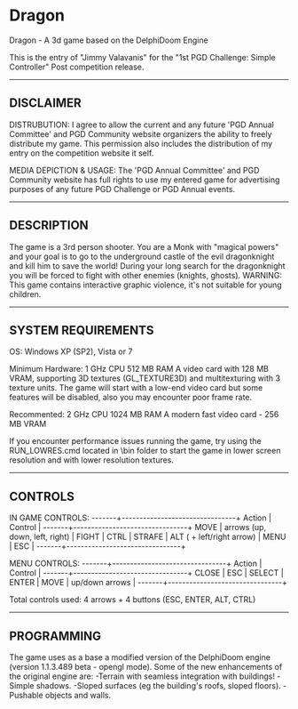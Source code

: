 # Dragon
 Dragon - A 3d game based on the DelphiDoom Engine


This is the entry of "Jimmy Valavanis" for the "1st PGD Challenge: Simple Controller"
Post competition release.

----------
DISCLAIMER
----------
DISTRUBUTION: I agree to allow the current and any future 'PGD Annual Committee' and PGD Community website organizers 
the ability to freely distribute my game. This permission also includes the distribution of my entry on the competition website it self. 

MEDIA DEPICTION & USAGE: The 'PGD Annual Committee' and PGD Community website has full rights to use my entered game 
for advertising purposes of any future PGD Challenge or PGD Annual events.


-----------
DESCRIPTION
-----------

The game is a 3rd person shooter. You are a Monk with "magical powers" and your goal is to 
go to the underground castle of the evil dragonknight and kill him to save the world! 
During your long search for the dragonknight you will be forced to fight with other enemies (knights, ghosts). 
WARNING: This game contains interactive graphic violence, it's not suitable for young children.

-------------------
SYSTEM REQUIREMENTS
-------------------
OS: Windows XP (SP2), Vista or 7

Minimum Hardware: 
1 GHz CPU
512 MB RAM
A video card with 128 MB VRAM, supporting 3D textures (GL_TEXTURE3D) and multitexturing with 3 texture units.
The game will start with a low-end video card but some features will be disabled, also you may encounter poor 
frame rate.

Recommented:
2 GHz CPU
1024 MB RAM
A modern fast video card - 256 MB VRAM

If you encounter performance issues running the game, try using the RUN_LOWRES.cmd located in \bin folder 
to start the game in lower screen resolution and with lower resolution textures.


--------
CONTROLS
--------

IN GAME CONTROLS:
-------+--------------------------------+
Action | Control                        |
-------+--------------------------------+
MOVE   | arrows (up, down, left, right) |
FIGHT  | CTRL                           |
STRAFE | ALT ( + left/right arrow)      |
MENU   | ESC                            |
-------+--------------------------------+


MENU CONTROLS:
-------+--------------------------------+
Action | Control                        |
-------+--------------------------------+
CLOSE  | ESC                            |
SELECT | ENTER                          |
MOVE   | up/down arrows                 |
-------+--------------------------------+


Total controls used: 4 arrows + 4 buttons (ESC, ENTER, ALT, CTRL)


-----------
PROGRAMMING
-----------
The game uses as a base a modified version of the DelphiDoom engine (version 1.1.3.489 beta - opengl mode). 
Some of the new enhancements of the original engine are: 
-Terrain with seamless integration with buildings!
-Simple shadows. 
-Sloped surfaces (eg the building's roofs, sloped floors).
-Pushable objects and walls.

